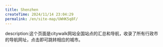 ```yaml
---
title: Shenzhen
createTime: 2024/11/14 23:04:29
permalink: /en/site-map/UWHK5q8F/
---
```

description:这个页面是citywalk网站全国站点的汇总和导航，收录了所有行政市的导航网址，点击即可跳转相应的城市。
<!-- @include: @shared-docs/site-map.md -->